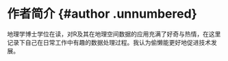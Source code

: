 # 作者简介 {#author .unnumbered}

地理学博士学位在读，对R及其在地理空间数据的应用充满了好奇与热情，在这里
记录下自己在日常工作中有趣的数据处理过程。我认为偷懒能更好地促进技术发展。
